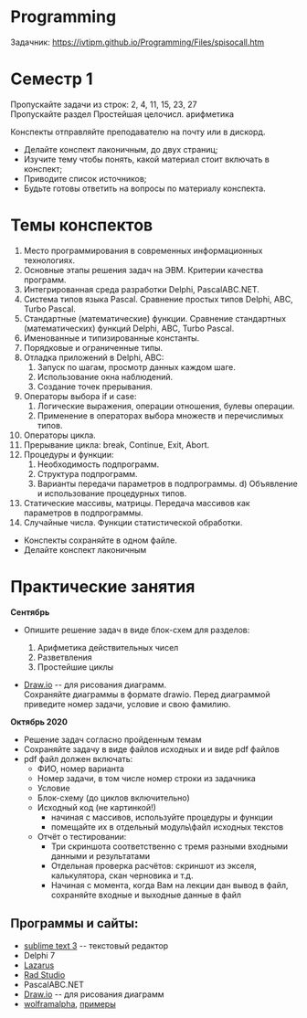 # Programming

Задачник: https://ivtipm.github.io/Programming/Files/spisocall.htm



# Семестр 1

Пропускайте задачи из строк: 2, 4, 11, 15, 23, 27 \
Пропускайте раздел Простейшая целочисл. арифметика


Конспекты отправляйте преподавателю на почту или в дискорд. 
- Делайте конспект лаконичным, до двух страниц;
- Изучите тему чтобы понять, какой материал стоит включать в конспект;
- Приводите список источников;
- Будьте готовы ответить на вопросы по материалу конспекта.

# Темы конспектов
1. Место программирования в современных информационных технологиях.
2. Основные этапы решения задач на ЭВМ. Критерии качества программ.
3. Интегрированная среда разработки Delphi, PascalABC.NET.
4. Система типов языка Pascal. Сравнение простых типов Delphi, ABC, Turbo Pascal.
5. Стандартные (математические) функции. Сравнение стандартных (математических) функций Delphi, ABC, Turbo Pascal.
6. Именованные и типизированные константы.
7. Порядковые и ограниченные типы.
8. Отладка приложений в Delphi, ABC:
   1. Запуск по шагам, просмотр данных каждом шаге.
   1. Использование окна наблюдений.
   1. Создание точек прерывания.
9. Операторы выбора if и case:
    1. Логические выражения, операции отношения, булевы операции.
    1. Применение в операторах выбора множеств и перечислимых типов.
10. Операторы цикла.
11. Прерывание цикла: break, Continue, Exit, Abort.
12. Процедуры и функции:
    1. Необходимость подпрограмм.
    1. Структура подпрограмм.
    1. Варианты передачи параметров в подпрограммы.
  d) Объявление и использование процедурных типов.
13. Статические массивы, матрицы. Передача массивов как параметров в подпрограммы.
14. Случайные числа. Функции статистической обработки.

- Конспекты сохраняйте в одном файле. 
- Делайте конспект лаконичным


# Практические занятия
**Сентябрь**
- Опишите решение задач в виде блок-схем для разделов:
  1. Арифметика действительных чисел
  1. Разветвления
  1. Простейшие циклы

- [Draw.io](https://app.diagrams.net) -- для рисования диаграмм. \
  Сохраняйте диаграммы в формате drawio.
  Перед диаграммой приведите номер задачи, условие и свою фамилию.

**Октябрь 2020**
- Решение задач согласно пройденным темам
- Сохраняйте задачу в виде файлов исходных и и виде pdf файлов
- pdf файл должен включать:
   - ФИО, номер варианта
   - Номер задачи, в том числе номер строки из задачника
   - Условие
   - Блок-схему (до циклов включительно)
   - Исходный код (не картинкой!)
      - начиная с массивов, используйте процедуры и функции
      - помещайте их в отдельный модуль\файл исходных текстов
   - Отчёт о тестировании:
      - Три скриншота соответственно с тремя разными входными данными и результатами
      - Отдельная проверка расчётов: скриншот из экселя, калькулятора, скан черновика и т.д.
      - Начиная с момента, когда Вам на лекции дан вывод в файл, сохраняйте входные и выходные данные в файл


## Программы и сайты:
- [sublime text 3](https://www.sublimetext.com/3) -- текстовый редактор
- Delphi 7
- [Lazarus](https://www.lazarus-ide.org/)
- [Rad Studio](https://www.embarcadero.com/ru/products/rad-studio)
- PascalABC.NET
- [Draw.io](https://app.diagrams.net) -- для рисования диаграмм
- [wolframalpha](https://www.wolframalpha.com), [примеры](wolframalpha.md)
